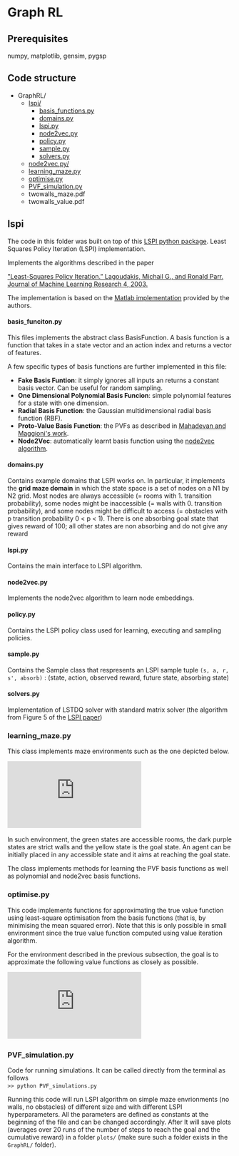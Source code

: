 # Graph RL

## Prerequisites 
numpy, matplotlib, gensim, pygsp

## Code structure


* GraphRL/ 
    - [lspi/](#lspi)
        - [basis_functions.py](#basis_funciton.py)
        - [domains.py](#domains.py)
        - [lspi.py](#lspi.py)
        - [node2vec.py](#node2vec.py)
        - [policy.py](#policy.py)
        - [sample.py](#sample.py)
        - [solvers.py](#solvers.py)
    - [node2vec.py/](#node2vec.py)
    - [learning_maze.py](#learning_maze.py)
    - [optimise.py](#optimise.py)
    - [PVF_simulation.py](#pvf_simulation.py)
    - twowalls_maze.pdf
    - twowalls_value.pdf


## lspi
The code in this folder was built on top of this [LSPI python package](https://pythonhosted.org/lspi-python/autodoc/modules.html]). 
Least Squares Policy Iteration (LSPI) implementation.

Implements the algorithms described in the paper

["Least-Squares Policy Iteration.” Lagoudakis, Michail G., and Ronald Parr. Journal of Machine Learning Research 4, 2003.](https://www.cs.duke.edu/research/AI/LSPI/jmlr03.pdf)

The implementation is based on the [Matlab implementation](http://www.cs.duke.edu/research/AI/LSPI/) provided by the authors.

#### basis_funciton.py
This files implements the abstract class BasisFunction. A basis function is a function
that takes in a state vector and an action index and returns a vector of features. 

A few specific types of basis functions are further implemented in this file:
* __Fake Basis Funtion__: it simply ignores all inputs an returns a constant basis vector. 
Can be useful for random sampling.
* __One Dimensional Polynomial Basis Funcion__: simple polynomial features for a state with one dimension.
* __Radial Basis Function__: the Gaussian multidimensional radial basis function (RBF).
* __Proto-Value Basis Function__: the PVFs as described in [Mahadevan and Maggioni's work](http://www.jmlr.org/papers/volume8/mahadevan07a/mahadevan07a.pdf).
* __Node2Vec__: automatically learnt basis function using the [node2vec algorithm](https://dl.acm.org/citation.cfm?id=2939672.2939754).

#### domains.py
Contains example domains that LSPI works on. In particular, it implements the __grid maze domain__ 
in which the state space is a set of nodes on a N1 by N2 grid. Most nodes are always accessible 
(= rooms with 1. transition probability), some
nodes might be inaccessible (= walls with 0. transition probability), and some
nodes might be difficult to access (= obstacles with p transition probability
0 < p < 1). There is one absorbing goal state that gives reward of 100;
all other states are non absorbing and do not give any reward
#### lspi.py
Contains the main interface to LSPI algorithm.

#### node2vec.py
Implements the node2vec algorithm to learn node embeddings.

#### policy.py
Contains the LSPI policy class used for learning, executing and sampling policies.

#### sample.py
Contains the Sample class that respresents an LSPI sample tuple ``(s, a, r, s', absorb)`` : (state, action, observed reward, future state, absorbing state)

#### solvers.py
Implementation of LSTDQ solver with standard matrix solver (the algorithm from Figure 5 of the [LSPI paper]((https://www.cs.duke.edu/research/AI/LSPI/jmlr03.pdf))) 

### learning_maze.py
This class implements maze environments such as the one depicted below.

![alt text](https://github.com/Sephora-M/graph-rl/blob/master/twowalls_maze.pdf)

In such environment, the green states are accessible rooms, the dark purple states are strict walls and the
yellow state is the goal state. An agent can be initially placed in any accessible state and it aims
at reaching the goal state.

The class implements methods for learning the PVF basis functions as well as polynomial and
node2vec basis functions. 

### optimise.py
This code implements functions for approximating the true value function using least-square 
optimisation from the basis functions (that is, by minimising the mean squared error). 
Note that this is only possible in small environment since 
the true value function computed using value iteration algorithm.   

For the environment described in the previous subsection, the goal is to approximate the following 
value functions as closely as possible.

![alt text](https://github.com/Sephora-M/graph-rl/blob/master/twowalls_value.pdf)

### PVF_simulation.py
Code for running simulations. It can be called directly from the terminal as follows \
``>> python PVF_simulations.py``

Running this code will run LSPI algorithm on simple maze envrionments (no walls, no obstacles)
of different size and with different LSPI hyperparameters. All the parameters are defined as
constants at the beginning of the file and can be changed accordingly. After It will save plots 
(averages over 20 runs of the number of steps to reach the goal and the cumulative reward) in a folder `plots/` 
(make sure such a folder exists in the `GraphRL/` folder). 

